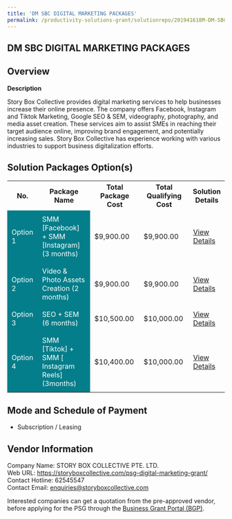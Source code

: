 ```yaml
---
title: 'DM SBC DIGITAL MARKETING PACKAGES'
permalink: /productivity-solutions-grant/solutionrepo/201941618M-DM-SBC-DIGITAL-MARKETING-PACKAGES-G
---
```


## DM SBC DIGITAL MARKETING PACKAGES

## Overview

**Description**

Story Box Collective provides digital marketing services to help businesses increase their online presence. The company offers Facebook, Instagram and Tiktok Marketing, Google SEO & SEM, videography, photography, and media asset creation. These services aim to assist SMEs in reaching their target audience online, improving brand engagement, and potentially increasing sales. Story Box Collective has experience working with various industries to support business digitalization efforts.

## Solution Packages Option(s)

<table>
<tr>
<th><b>No.</b></th>
<th><b>Package Name</b></th>
<th><b>Total Package Cost</b></th>
<th><b>Total Qualifying Cost</b></th>
<th><b>Solution Details</b></th>
</tr>
<tr>
<td style='padding: 10px; background-color: #037E8A; color: #FFFFFF;'>Option 1</td>
<td style='padding: 10px; background-color: #037E8A; color: #FFFFFF;'>SMM [Facebook] + SMM [Instagram] (3 months)</td>
<td style='padding: 10px;'>$9,900.00</td>
<td style='padding: 10px;'>$9,900.00</td>
<td style='padding: 10px;'><a href='/images/psg/201941618M_20240240_19122024_Desensitised_Annex3_Part1.pdf' target='_blank'>View Details</a></td>
</tr>
<tr>
<td style='padding: 10px; background-color: #037E8A; color: #FFFFFF;'>Option 2</td>
<td style='padding: 10px; background-color: #037E8A; color: #FFFFFF;'>Video & Photo Assets Creation  (2 months)</td>
<td style='padding: 10px;'>$9,900.00</td>
<td style='padding: 10px;'>$9,900.00</td>
<td style='padding: 10px;'><a href='/images/psg/201941618M_20240240_19122024_Desensitised_Annex3_Part2.pdf' target='_blank'>View Details</a></td>
</tr>
<tr>
<td style='padding: 10px; background-color: #037E8A; color: #FFFFFF;'>Option 3</td>
<td style='padding: 10px; background-color: #037E8A; color: #FFFFFF;'>SEO + SEM (6 months)</td>
<td style='padding: 10px;'>$10,500.00</td>
<td style='padding: 10px;'>$10,000.00</td>
<td style='padding: 10px;'><a href='/images/psg/201941618M_20240240_19122024_Desensitised_Annex3_Part3.pdf' target='_blank'>View Details</a></td>
</tr>
<tr>
<td style='padding: 10px; background-color: #037E8A; color: #FFFFFF;'>Option 4</td>
<td style='padding: 10px; background-color: #037E8A; color: #FFFFFF;'>SMM [Tiktok] + SMM [ Instagram Reels](3months)</td>
<td style='padding: 10px;'>$10,400.00</td>
<td style='padding: 10px;'>$10,000.00</td>
<td style='padding: 10px;'><a href='/images/psg/201941618M_20240240_19122024_Desensitised_Annex3_Part4.pdf' target='_blank'>View Details</a></td>
</tr>
</table>

## Mode and Schedule of Payment

 - Subscription / Leasing

## Vendor Information

 Company Name: STORY BOX COLLECTIVE PTE. LTD.<br>Web URL: https://storyboxcollective.com/psg-digital-marketing-grant/<br>Contact Hotline: 62545547<br>Contact Email: enquiries@storyboxcollective.com

Interested companies can get a quotation from the pre-approved vendor, before applying for the PSG through the <a href='https://www.businessgrants.gov.sg/' target='_blank' rel='noopener'>Business Grant Portal (BGP)</a>.

<script src="/jquery/resize-tables.js"></script>
